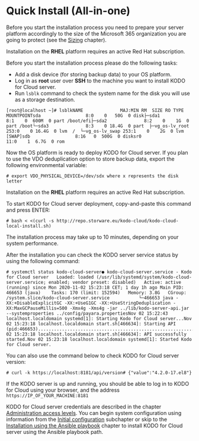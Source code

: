 # Quick Install \(All-in-one\)

Before you start the installation process you need to prepare your server platform accordingly to the size of the Microsoft 365 organization you are going to protect \(see the [Sizing](https://storware.gitbook.io/kodo-for-cloud-office365/planning/sizing) chapter\).

Installation on the **RHEL** platform requires an active Red Hat subscription.

Before you start the installation process please do the following tasks:

* Add a disk device \(for storing backup data\) to your OS platform.
* Log in as **root** user over **SSH** to the machine you want to install KODO for Cloud server.
* Run `lsblk` command to check the system name for the disk you will use as a storage destination.

```text
[root@localhost ~]# lsblkNAME              MAJ:MIN RM  SIZE RO TYPE MOUNTPOINTsda                 8:0    0   50G  0 disk├─sda1              8:1    0  600M  0 part /boot/efi├─sda2              8:2    0    1G  0 part /boot└─sda3              8:3    0 18.4G  0 part  ├─vg_os-lv_root 253:0    0 16.4G  0 lvm  /  └─vg_os-lv_swap 253:1    0    2G  0 lvm  [SWAP]sdb                 8:16   0  500G  0 disksr0                11:0    1  6.7G  0 rom
```

Now the OS platform is ready to deploy KODO for Cloud server. If you plan to use the VDO deduplication option to store backup data, export the following environmental variable:

```text
# export VDO_PHYSICAL_DEVICE=/dev/sdx where x represents the disk letter 
```

Installation on the **RHEL** platform requires an active Red Hat subscription.

To start KODO for Cloud server deployment, copy-and-paste this command and press ENTER:

```text
# bash < <(curl -s http://repo.storware.eu/kodo-cloud/kodo-cloud-local-install.sh)
```

The installation process may take up to 10 minutes, depending on your system performance.

After the installation you can check the KODO server service status by using the following command:

```text
# systemctl status kodo-cloud-server● kodo-cloud-server.service - Kodo for Cloud server   Loaded: loaded (/usr/lib/systemd/system/kodo-cloud-server.service; enabled; vendor preset: disabled)   Active: active (running) since Mon 2020-11-02 15:23:18 CET; 1 day 1h ago Main PID: 466653 (java)    Tasks: 170 (limit: 152594)   Memory: 3.8G   CGroup: /system.slice/kodo-cloud-server.service           └─466653 java -XX:+DisableExplicitGC -XX:+UseG1GC -XX:+UseStringDeduplication -XX:MaxGCPauseMillis=500 -Xmx4g -Xms4g -jar ../lib/kodo-server-api.jar --systemproperties ../config/payara.properties​Nov 02 15:22:43 localhost.localdomain systemd[1]: Starting Kodo for Cloud server...Nov 02 15:23:18 localhost.localdomain start.sh[466634]: Starting API (pid:466653).............................................................................................................................>Nov 02 15:23:18 localhost.localdomain start.sh[466634]: API successfully started.Nov 02 15:23:18 localhost.localdomain systemd[1]: Started Kodo for Cloud server.​
```

You can also use the command below to check KODO for Cloud server version:

```text
# curl -k https://localhost:8181/api/version# {"value":"4.2.0-17.el8"}
```

If the KODO server is up and running, you should be able to log in to KODO for Cloud using your browser, and the address `https://IP_OF_YOUR_MACHINE:8181`

KODO for Cloud server credentials are described in the chapter [Administration access levels](https://storware.gitbook.io/kodo-for-cloud-office365/deployment/first-steps-after-deployment/administration-access-levels).  You can begin system configuration using information from the [Initial configuration](../initial-configuration/) subchapter or skip to the [Installation using the Ansible playbook](https://storware.gitbook.io/kodo-for-cloud-office365/deployment/installation-using-ansible-playbook) chapter to install KODO for Cloud server using the Ansible playbook path.

